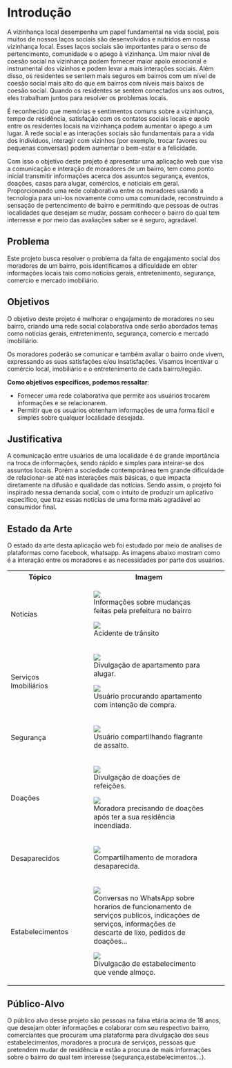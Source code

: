 
# Introdução

A vizinhança local desempenha um papel fundamental na vida social, pois muitos de nossos laços sociais são desenvolvidos e nutridos em nossa vizinhança local. Esses laços sociais são importantes  para o senso de pertencimento, comunidade e o apego à vizinhança. Um maior nível de coesão social na vizinhança podem fornecer maior apoio emocional e instrumental dos vizinhos e podem levar a mais interações sociais. Além disso, os residentes se sentem mais seguros em bairros com um nível de coesão social mais alto do que em bairros com níveis mais baixos de coesão social. Quando os residentes se sentem conectados uns aos outros, eles trabalham juntos para resolver os problemas locais.

É reconhecido que memórias e sentimentos comuns sobre a vizinhança, tempo de residência, satisfação com os contatos sociais locais e apoio entre os residentes locais na vizinhança podem aumentar o apego a um lugar. A rede social e as interações sociais são fundamentais para a vida dos individuos, interagir com vizinhos (por exemplo, trocar favores ou pequenas conversas) podem aumentar o bem-estar e a felicidade.

Com isso o objetivo deste projeto é apresentar uma aplicação web que visa a comunicação e interação de moradores de um bairro, tem como ponto inicial transmitir informações acerca dos assuntos segurança, eventos, doações, casas para alugar, comércios, e noticiais em geral. Proporcionando uma rede colaborativa entre os moradores usando a tecnologia para uni-los novamente como uma comunidade, reconstruindo a sensação de pertencimento de bairro e permitindo que pessoas de outras localidades que desejam se mudar, possam conhecer o bairro do qual tem interresse e por meio das avaliações saber se é seguro, agradável.  

## Problema

Este projeto busca resolver o problema da falta de engajamento social dos moradores de um bairro, pois identificamos a dificuldade em obter informações locais tais como noticias gerais, entretenimento, segurança, comercio e mercado imobiliário.

## Objetivos

O objetivo deste projeto é melhorar o engajamento de moradores no seu bairro, criando uma rede social colaborativa onde serão abordados temas como noticias gerais, entretenimento, segurança, comercio e mercado imobiliário.

Os moradores poderão se comunicar e também avaliar o bairro onde vivem, expressando as suas satisfações e/ou insatisfações.
Visamos incentivar o comércio local, imobiliário e o entretenimento de cada bairro/região.

**Como objetivos específicos, podemos ressaltar**:

- Fornecer uma rede colaborativa que permite aos usuários trocarem informações e se relacionarem.
- Permitir que os usuários obtenham informações de uma forma fácil e simples sobre qualquer localidade desejada.

## Justificativa

A comunicação entre usuários de uma localidade é de grande importância na troca de informações, sendo rápido e simples para inteirar-se dos assuntos locais.
Porém a sociedade contemporânea tem grande dificuldade de relacionar-se até nas interações mais básicas, o que impacta diretamente na difusão e qualidade das notícias.
Sendo assim, o projeto foi inspirado nessa demanda social, com o intuito de produzir um aplicativo específico, que traz essas notícias de uma forma mais agradável ao consumidor final.

## Estado da Arte


O estado da arte desta aplicação web foi estudado por meio de analises de plataformas como facebook, whatsapp.
As imagens abaixo mostram como é a interação entre os moradores e as necessidades por parte dos usuários.  
<table>
  <tr>
    <th>Tópico</th>
    <th>Imagem</th>
  </tr>
  <tr>
    <td>Noticias</td>
    <td>
      <figure>
        <img
          src="https://user-images.githubusercontent.com/4424108/114609714-639e8b80-9c9f-11eb-80e8-b9a52240d402.jpeg"
        />
        <figcaption>
          Informações sobre mudanças feitas pela prefeitura no bairro
        </figcaption>
      </figure>
      <figure>
        <img
          src="https://user-images.githubusercontent.com/4424108/114609718-64cfb880-9c9f-11eb-902b-c73ded9dd1b6.jpeg"
        />
        <figcaption>Acidente de trânsito</figcaption>
      </figure>
    </td>
  </tr>

  <tr>
    <td>Serviços Imobiliários</td>
    <td>
      <figure>
        <img
          src="https://user-images.githubusercontent.com/4424108/114314537-6e202000-9afb-11eb-832c-db8ef6bf8f12.jpeg"
        />
        <figcaption>Divulgação de apartamento para alugar.</figcaption>
      </figure>
      <figure>
        <img
          src="https://user-images.githubusercontent.com/4424108/114314544-7b3d0f00-9afb-11eb-896d-871ea266ee1f.jpeg"
        />
        <figcaption>
          Usuário procurando apartamento com intenção de compra.
        </figcaption>
      </figure>
    </td>
  </tr>

  <tr>
    <td>Segurança</td>
    <td>
      <figure>
        <img
          src="https://user-images.githubusercontent.com/4424108/114314601-ad4e7100-9afb-11eb-83bb-d242b7e7c58c.jpeg"
        />
        <figcaption>Usuário compartilhando flagrante de assalto.</figcaption>
      </figure>
    </td>
  </tr>

  <tr>
    <td>Doações</td>
    <td>
      <figure>
        <img
          src="https://user-images.githubusercontent.com/4424108/114314655-c9eaa900-9afb-11eb-83fd-373b9d6fd57e.jpeg"
        />
        <figcaption>Divulgação de doações de refeições.</figcaption>
      </figure>
      <figure>
        <img
          src="https://user-images.githubusercontent.com/4424108/114314656-cb1bd600-9afb-11eb-8161-e335f890c4e3.png"
        />
        <figcaption>
          Moradora precisando de doações após ter a sua residência incendiada.
        </figcaption>
      </figure>
    </td>
  </tr>

  <tr>
    <td>Desaparecidos</td>
    <td>
      <figure>
        <img
          src="https://user-images.githubusercontent.com/4424108/114609593-44076300-9c9f-11eb-9fa5-f417f81a6396.jpeg"
        />
        <figcaption>Compartilhamento de moradora desaparecida.</figcaption>
      </figure>
      <tr>
        <td>Estabelecimentos</td>
        <td>
          <figure>
            <img
              src="https://user-images.githubusercontent.com/74074456/114318141-04474c80-9ae2-11eb-8836-6d75beb4f5b6.jpeg"
            />
            <figcaption>
              Conversas no WhatsApp sobre horarios de funcionamento de serviços
              publicos, indicações de serviços, informações de descarte de lixo,
              pedidos de doações...
            </figcaption>
          </figure>
          <figure>
            <img
              src="https://user-images.githubusercontent.com/4424108/114314677-e686e100-9afb-11eb-8e49-fab9315d3210.jpeg"
            />
            <figcaption>
              Divulgacão de estabelecimento que vende almoço.
            </figcaption>
          </figure>
        </td>
      </tr>
    </td>
  </tr>
</table>


## Público-Alvo

O público alvo desse projeto são pessoas na faixa etária acima de 18 anos, que desejam obter informações e colaborar com seu respectivo bairro, comerciantes que procuram uma plataforma para divulgação dos seus estabelecimentos, moradores a procura de serviços, pessoas que pretendem mudar de residência e estão a procura de mais informações sobre o bairro do qual tem interesse (segurança,estabelecimentos...).

